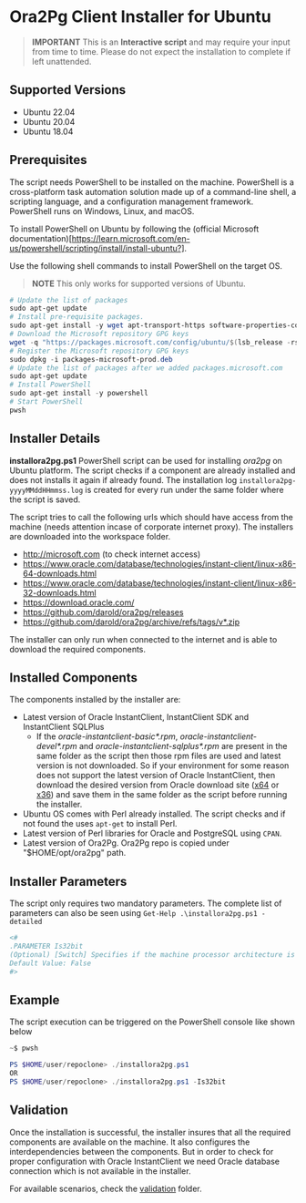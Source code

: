 # Ora2Pg Client Installer for Ubuntu

> **IMPORTANT** This is an **Interactive script** and may require your input from time to time. Please do not expect the installation to complete if left unattended.

## Supported Versions

- Ubuntu 22.04
- Ubuntu 20.04
- Ubuntu 18.04

## Prerequisites

The script needs PowerShell to be installed on the machine. PowerShell is a cross-platform task automation solution made up of a command-line shell, a scripting language, and a configuration management framework. PowerShell runs on Windows, Linux, and macOS.

To install PowerShell on Ubuntu by following the (official Microsoft documentation)[https://learn.microsoft.com/en-us/powershell/scripting/install/install-ubuntu?].

Use the following shell commands to install PowerShell on the target OS.
> **NOTE** This only works for supported versions of Ubuntu.

```powershell
# Update the list of packages
sudo apt-get update
# Install pre-requisite packages.
sudo apt-get install -y wget apt-transport-https software-properties-common
# Download the Microsoft repository GPG keys
wget -q "https://packages.microsoft.com/config/ubuntu/$(lsb_release -rs)/packages-microsoft-prod.deb"
# Register the Microsoft repository GPG keys
sudo dpkg -i packages-microsoft-prod.deb
# Update the list of packages after we added packages.microsoft.com
sudo apt-get update
# Install PowerShell
sudo apt-get install -y powershell
# Start PowerShell
pwsh
```

## Installer Details

**installora2pg.ps1** PowerShell script can be used for installing _ora2pg_ on Ubuntu platform. The script checks if a component are already installed and does not installs it again if already found. The installation log ```installora2pg-yyyyMMddHHmmss.log``` is created for every run under the same folder where the script is saved.

The script tries to call the following  urls which should have access from the machine (needs attention incase of corporate internet proxy). The installers are downloaded into the workspace folder.

- http://microsoft.com (to check internet access)
- https://www.oracle.com/database/technologies/instant-client/linux-x86-64-downloads.html
- https://www.oracle.com/database/technologies/instant-client/linux-x86-32-downloads.html
- https://download.oracle.com/
- https://github.com/darold/ora2pg/releases
- https://github.com/darold/ora2pg/archive/refs/tags/v*.zip

The installer can only run when connected to the internet and is able to download the required components.

## Installed Components

The components installed by the installer are:

- Latest version of Oracle InstantClient, InstantClient SDK and InstantClient SQLPlus
  - If the _oracle-instantclient-basic*.rpm_, _oracle-instantclient-devel*.rpm_ and _oracle-instantclient-sqlplus*.rpm_ are present in the same folder as the script then those rpm files are used and latest version is not downloaded. So if your environment for some reason does not support the latest version of Oracle InstantClient, then download the desired version from Oracle download site ([x64](https://www.oracle.com/database/technologies/instant-client/linux-x86-64-downloads.html) or [x36](https://www.oracle.com/database/technologies/instant-client/linux-x86-32-downloads.html)) and save them in the same folder as the script before running the installer.
- Ubuntu OS comes with Perl already installed. The script checks and if not found the uses ```apt-get``` to install Perl.
- Latest version of Perl libraries for Oracle and PostgreSQL using ```CPAN```.
- Latest version of Ora2Pg. Ora2Pg repo is copied under "$HOME/opt/ora2pg" path.

## Installer Parameters

The script only requires two mandatory parameters. The complete list of parameters can also be seen using ```Get-Help .\installora2pg.ps1 -detailed```

```powershell
<#
.PARAMETER Is32bit
(Optional) [Switch] Specifies if the machine processor architecture is 64bit or 32bit. If set then it means machine is 32bit.
Default Value: False
#>
```

## Example

The script execution can be triggered on the PowerShell console like shown below

```powershell
~$ pwsh

PS $HOME/user/repoclone> ./installora2pg.ps1 
OR
PS $HOME/user/repoclone> ./installora2pg.ps1 -Is32bit
```

## Validation

Once the installation is successful, the installer insures that all the required components are available on the machine. It also configures the interdependencies between the components. But in order to check for proper configuration with Oracle InstantClient we need Oracle database connection which is not available in the installer.

For available scenarios, check the [validation](validation) folder.
